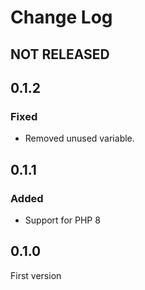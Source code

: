 # Change Log

## NOT RELEASED

## 0.1.2

### Fixed

- Removed unused variable.

## 0.1.1

### Added

- Support for PHP 8

## 0.1.0

First version

